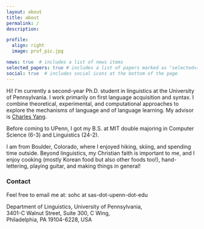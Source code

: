 ```yaml
---
layout: about
title: about
permalink: /
description: 

profile:
  align: right
  image: prof_pic.jpg

news: true  # includes a list of news items
selected_papers: true # includes a list of papers marked as "selected={true}"
social: true  # includes social icons at the bottom of the page
---
```


Hi! I'm currently a second-year Ph.D. student in linguistics at the University of Pennsylvania. I work primarily on
first language acquisition and syntax. I combine theoretical, experimental, and computational approaches to explore the
mechanisms of language and of language learning. My advisor is [Charles Yang](https://www.ling.upenn.edu/~ycharles/).

Before coming to UPenn, I got my B.S. at MIT double majoring in Computer Science (6-3) and Linguistics (24-2).

I am from Boulder, Colorado, where I enjoyed hiking, skiing, and spending time outside. Beyond linguistics, my Christian 
faith is important to me, and I enjoy cooking (mostly Korean food but also other foods too!), hand-lettering, playing 
guitar, and making things in general!

### Contact

Feel free to email me at: sohc at sas-dot-upenn-dot-edu

Department of Linguistics, University of Pennsylvania,  
3401-C Walnut Street, Suite 300, C Wing,  
Philadelphia, PA 19104-6228, USA


[comment]: <> (Write your biography here. Tell the world about yourself. Link to your favorite [subreddit]&#40;http://reddit.com&#41;{:target="\_blank"}. You can put a picture in, too. The code is already in, just name your picture `prof_pic.jpg` and put it in the `img/` folder.)

[comment]: <> (Put your address / P.O. box / other info right below your picture. You can also disable any these elements by editing `profile` property of the YAML header of your `_pages/about.md`. Edit `_bibliography/papers.bib` and Jekyll will render your [publications page]&#40;/al-folio/publications/&#41; automatically.)

[comment]: <> (Link to your social media connections, too. This theme is set up to use [Font Awesome icons]&#40;http://fortawesome.github.io/Font-Awesome/&#41;{:target="\_blank"} and [Academicons]&#40;https://jpswalsh.github.io/academicons/&#41;{:target="\_blank"}, like the ones below. Add your Facebook, Twitter, LinkedIn, Google Scholar, or just disable all of them.)
